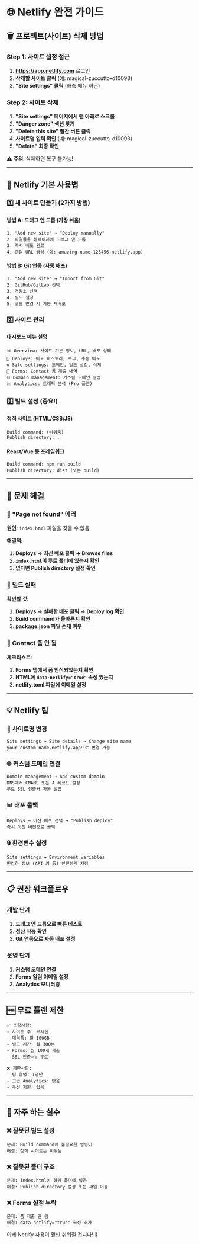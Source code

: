 # 🌐 Netlify 완전 가이드

## 🗑️ 프로젝트(사이트) 삭제 방법

### Step 1: 사이트 설정 접근
1. **https://app.netlify.com** 로그인
2. **삭제할 사이트 클릭** (예: magical-zuccutto-d10093)
3. **"Site settings" 클릭** (좌측 메뉴 하단)

### Step 2: 사이트 삭제
1. **"Site settings" 페이지에서 맨 아래로 스크롤**
2. **"Danger zone" 섹션 찾기**
3. **"Delete this site" 빨간 버튼 클릭**
4. **사이트명 입력 확인** (예: magical-zuccutto-d10093)
5. **"Delete" 최종 확인**

⚠️ **주의**: 삭제하면 복구 불가능!

---

## 🚀 Netlify 기본 사용법

### 1️⃣ 새 사이트 만들기 (2가지 방법)

#### 방법 A: 드래그 앤 드롭 (가장 쉬움)
```
1. "Add new site" → "Deploy manually"
2. 파일들을 웹페이지에 드래그 앤 드롭
3. 즉시 배포 완료
4. 랜덤 URL 생성 (예: amazing-name-123456.netlify.app)
```

#### 방법 B: Git 연동 (자동 배포)
```
1. "Add new site" → "Import from Git"
2. GitHub/GitLab 선택
3. 저장소 선택
4. 빌드 설정
5. 코드 변경 시 자동 재배포
```

### 2️⃣ 사이트 관리

#### 대시보드 메뉴 설명
```
📊 Overview: 사이트 기본 정보, URL, 배포 상태
🚀 Deploys: 배포 히스토리, 로그, 수동 배포
⚙️ Site settings: 도메인, 빌드 설정, 삭제
📝 Forms: Contact 폼 제출 내역
🌐 Domain management: 커스텀 도메인 설정
📈 Analytics: 트래픽 분석 (Pro 플랜)
```

### 3️⃣ 빌드 설정 (중요!)

#### 정적 사이트 (HTML/CSS/JS)
```
Build command: (비워둠)
Publish directory: .
```

#### React/Vue 등 프레임워크
```
Build command: npm run build
Publish directory: dist (또는 build)
```

---

## 🔧 문제 해결

### 🚨 "Page not found" 에러
**원인**: `index.html` 파일을 찾을 수 없음

**해결책**:
1. **Deploys → 최신 배포 클릭 → Browse files**
2. **`index.html`이 루트 폴더에 있는지 확인**
3. **없다면 Publish directory 설정 확인**

### 🚨 빌드 실패
**확인할 것**:
1. **Deploys → 실패한 배포 클릭 → Deploy log 확인**
2. **Build command가 올바른지 확인**
3. **package.json 파일 존재 여부**

### 🚨 Contact 폼 안 됨
**체크리스트**:
1. **Forms 탭에서 폼 인식되었는지 확인**
2. **HTML에 `data-netlify="true"` 속성 있는지**
3. **netlify.toml 파일에 이메일 설정**

---

## 💡 Netlify 팁

### 🎯 사이트명 변경
```
Site settings → Site details → Change site name
your-custom-name.netlify.app으로 변경 가능
```

### 🌐 커스텀 도메인 연결
```
Domain management → Add custom domain
DNS에서 CNAME 또는 A 레코드 설정
무료 SSL 인증서 자동 발급
```

### 📊 배포 롤백
```
Deploys → 이전 배포 선택 → "Publish deploy"
즉시 이전 버전으로 롤백
```

### 🔒 환경변수 설정
```
Site settings → Environment variables
민감한 정보 (API 키 등) 안전하게 저장
```

---

## 📋 권장 워크플로우

### 개발 단계
1. **드래그 앤 드롭으로 빠른 테스트**
2. **정상 작동 확인**
3. **Git 연동으로 자동 배포 설정**

### 운영 단계
1. **커스텀 도메인 연결**
2. **Forms 알림 이메일 설정**
3. **Analytics 모니터링**

---

## 🆓 무료 플랜 제한

```
✅ 포함사항:
- 사이트 수: 무제한
- 대역폭: 월 100GB
- 빌드 시간: 월 300분
- Forms: 월 100개 제출
- SSL 인증서: 무료

❌ 제한사항:
- 팀 협업: 1명만
- 고급 Analytics: 없음
- 우선 지원: 없음
```

---

## 🚨 자주 하는 실수

### ❌ 잘못된 빌드 설정
```
문제: Build command에 불필요한 명령어
해결: 정적 사이트는 비워둠
```

### ❌ 잘못된 폴더 구조
```
문제: index.html이 하위 폴더에 있음
해결: Publish directory 설정 또는 파일 이동
```

### ❌ Forms 설정 누락
```
문제: 폼 제출 안 됨
해결: data-netlify="true" 속성 추가
```

이제 Netlify 사용이 훨씬 쉬워질 겁니다! 🎉